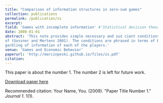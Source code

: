 ```yaml
---
title: "Comparison of information structures in zero-sum games"
collection: publications
permalink: /publication/zs
excerpt: 
field: 'Games with incomplete information' #'Statistical decision theory', 'Games with incomplete information'
date: 2008-01-01
abstract: 'This note provides simple necessary and su¢ cient conditions for the comparison of information structures in zero-sum games. This solves an open problem
of (Gossner and Mertens 2001). The conditions are phrased in terms of Blackwell
garbling of information of each of the players.'
venue: 'Games and Economic Behavior'
paperurl: 'http://marcinpeski.github.io/files/zs.pdf'
citation: 
---
```

This paper is about the number 1. The number 2 is left for future work.

[Download paper here](http://academicpages.github.io/files/paper1.pdf)

Recommended citation: Your Name, You. (2009). "Paper Title Number 1." <i>Journal 1</i>. 1(1).